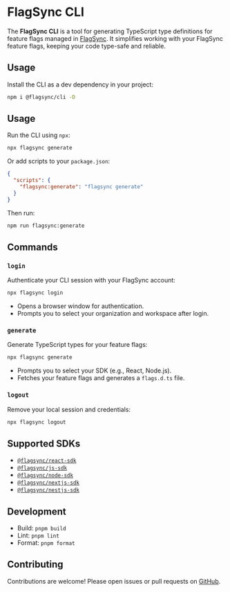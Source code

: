 # FlagSync CLI

The **FlagSync CLI** is a tool for generating TypeScript type definitions for feature flags managed in [FlagSync](https://www.flagsync.com). It simplifies working with your FlagSync feature flags, keeping your code type-safe and reliable.

## Usage

Install the CLI as a dev dependency in your project:

```sh
npm i @flagsync/cli -D
```

## Usage

Run the CLI using `npx`:

```sh
npx flagsync generate
```

Or add scripts to your `package.json`:

```json
{
  "scripts": {
    "flagsync:generate": "flagsync generate"
  }
}
```

Then run:

```sh
npm run flagsync:generate
```

## Commands

### `login`

Authenticate your CLI session with your FlagSync account:

```sh
npx flagsync login
```

- Opens a browser window for authentication.
- Prompts you to select your organization and workspace after login.

### `generate`

Generate TypeScript types for your feature flags:

```sh
npx flagsync generate
```

- Prompts you to select your SDK (e.g., React, Node.js).
- Fetches your feature flags and generates a `flags.d.ts` file.

### `logout`

Remove your local session and credentials:

```sh
npx flagsync logout
```

## Supported SDKs

- [`@flagsync/react-sdk`](https://github.com/flagsync/react-sdk)
- [`@flagsync/js-sdk`](https://github.com/flagsync/js-sdk)
- [`@flagsync/node-sdk`](https://github.com/flagsync/node-sdk)
- [`@flagsync/nextjs-sdk`](https://github.com/flagsync/nextjs-sdk)
- [`@flagsync/nestjs-sdk`](https://github.com/flagsync/nestjs-sdk)

## Development

- Build: `pnpm build`
- Lint: `pnpm lint`
- Format: `pnpm format`

## Contributing

Contributions are welcome! Please open issues or pull requests on [GitHub](https://github.com/flagsync/cli).
